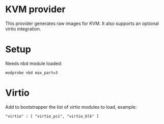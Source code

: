 KVM provider
===========

This provider generates raw images for KVM.
It also supports an optional virtio integration.

Setup
=====

Needs nbd module loaded:

    modprobe nbd max_part=3


Virtio
======

Add to bootstrapper the list of virtio modules to load, example:

    "virtio" : [ "virtio_pci", "virtio_blk" ]

